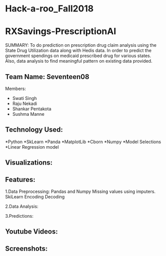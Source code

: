 # Hack-a-roo_Fall2018

# RXSavings-PrescriptionAI

SUMMARY:
To do prediction on prescription drug claim analysis using the State Drug Utilization data along with Hedis data. In order to predict the government spendings on medicaid prescribed drug for various states.
Also, data analysis  to find meaningful pattern on existing data provided.


## Team Name: Seventeen08
Members:
* Swati Singh     
* Raju Nekadi
* Shankar Pentakota
* Sushma Manne


## Technology Used:
*Python
*SkLearn
*Panda
*MatplotLib
*Cborn
*Numpy
*Model Selections
*Linear Regression model


## Visualizations:









## Features:
1.Data Preprocessing: Pandas and Numpy
Missing values using imputers. SkiLearn 
Encoding Decoding 


2.Data Analysis:




3.Predictions:






## Youtube Videos:




## Screenshots:
